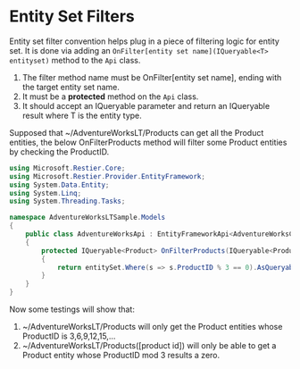 # Entity Set Filters

Entity set filter convention helps plug in a piece of filtering logic for entity set. It is done via adding an 
`OnFilter[entity set name](IQueryable<T> entityset)` method to the `Api` class.

1. The filter method name must be OnFilter[entity set name], ending with the target entity set name.
2. It must be a **protected** method on the `Api` class.
3. It should accept an IQueryable<T> parameter and return an IQueryable<T> result where T is the entity type. 

Supposed that ~/AdventureWorksLT/Products can get all the Product entities, the below OnFilterProducts method will filter some Product entities by checking the ProductID.

```cs
using Microsoft.Restier.Core;
using Microsoft.Restier.Provider.EntityFramework;
using System.Data.Entity;
using System.Linq;
using System.Threading.Tasks;

namespace AdventureWorksLTSample.Models
{
    public class AdventureWorksApi : EntityFrameworkApi<AdventureWorksContext>
    {
        protected IQueryable<Product> OnFilterProducts(IQueryable<Product> entitySet)
        {
            return entitySet.Where(s => s.ProductID % 3 == 0).AsQueryable();
        }
    }
}
```

Now some testings will show that:

1. ~/AdventureWorksLT/Products will only get the Product entities whose ProductID is  3,6,9,12,15,... 
2. ~/AdventureWorksLT/Products([product id]) will only be able to get a Product entity whose ProductID mod 3 results a zero. 
